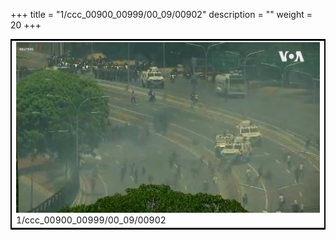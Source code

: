 +++
title = "1/ccc_00900_00999/00_09/00902"
description = ""
weight = 20
+++

<table style="border:2px solid black;max-width:800px;max-height:800px;" 
><tr><td>
<img class="center-fit-jpg"
src="/jpg_/aaa_20190430_NxaOmWaI8sI_00901.jpg">
1/ccc_00900_00999/00_09/00902
</img></td></tr></table>

